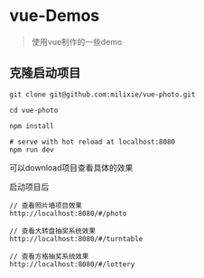 # vue-Demos

> 使用vue制作的一些demo

## 克隆启动项目

``` 
git clone git@github.com:milixie/vue-photo.git

cd vue-photo

npm install

# serve with hot reload at localhost:8080
npm run dev
```
可以download项目查看具体的效果

启动项目后

```
// 查看照片墙项目效果
http://localhost:8080/#/photo

// 查看大转盘抽奖系统效果
http://localhost:8080/#/turntable

// 查看方格抽奖系统效果
http://localhost:8080/#/lottery
```
